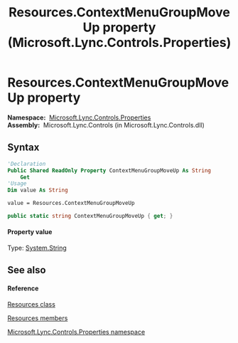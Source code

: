 ﻿---
title: Resources.ContextMenuGroupMoveUp property  (Microsoft.Lync.Controls.Properties)
TOCTitle: 'ContextMenuGroupMoveUp property '
ms:assetid: P:Microsoft.Lync.Controls.Properties.Resources.ContextMenuGroupMoveUp_DI_3_UC_OCS14MrefLyncWPF
ms:mtpsurl: https://msdn.microsoft.com/en-us/library/microsoft.lync.controls.properties.resources.contextmenugroupmoveup_di_3_uc_ocs14mreflyncwpf(v=office.15)
ms:contentKeyID: 48601170
ms.date: 07/28/2014
mtps_version: v=office.15
f1_keywords:
- Microsoft.Lync.Controls.Properties.Resources.ContextMenuGroupMoveUp
dev_langs:
- CSharp
- JScript
- VB
- other
---

# Resources.ContextMenuGroupMoveUp property

**Namespace:**  [Microsoft.Lync.Controls.Properties](microsoft-lync-controls-properties-namespace_1.md)  
**Assembly:**  Microsoft.Lync.Controls (in Microsoft.Lync.Controls.dll)

## Syntax

``` vb
'Declaration
Public Shared ReadOnly Property ContextMenuGroupMoveUp As String
    Get
'Usage
Dim value As String

value = Resources.ContextMenuGroupMoveUp
```

``` csharp
public static string ContextMenuGroupMoveUp { get; }
```

#### Property value

Type: [System.String](http://msdn2.microsoft.com/en-us/library/s1wwdcbf)  

## See also

#### Reference

[Resources class](resources-class-microsoft-lync-controls-properties_1.md)

[Resources members](resources-members-microsoft-lync-controls-properties_1.md)

[Microsoft.Lync.Controls.Properties namespace](microsoft-lync-controls-properties-namespace_1.md)

